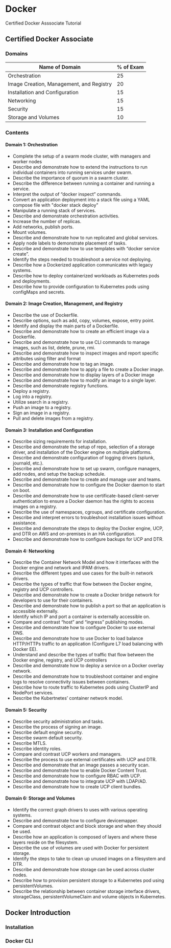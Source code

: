 # Docker

Certified Docker Asssociate Tutorial

## Certified Docker Associate

### Domains

|   Name of Domain                              |    % of Exam      |
|-----------------------------------------------|-------------------|
|   Orchestration                               |   25              |
|   Image Creation, Management, and Registry    |   20              |
|   Installation and Configuration              |   15              |
|   Networking                                  |   15              |
|   Security                                    |   15              |
|   Storage and Volumes                         |   10              |

### Contents

#### Domain 1: Orchestration

* Complete the setup of a swarm mode cluster, with managers and worker nodes
* Describe and demonstrate how to extend the instructions to run individual containers into
running services under swarm.
* Describe the importance of quorum in a swarm cluster.
* Describe the difference between running a container and running a service.
* Interpret the output of “docker inspect” commands.
* Convert an application deployment into a stack file using a YAML compose file with
"docker stack deploy"
* Manipulate a running stack of services.
* Describe and demonstrate orchestration activities.
* Increase the number of replicas.
* Add networks, publish ports.
* Mount volumes.
* Describe and demonstrate how to run replicated and global services.
* Apply node labels to demonstrate placement of tasks.
* Describe and demonstrate how to use templates with “docker service create”.
* Identify the steps needed to troubleshoot a service not deploying.
* Describe how a Dockerized application communicates with legacy systems.
* Describe how to deploy containerized workloads as Kubernetes pods and deployments.
* Describe how to provide configuration to Kubernetes pods using configMaps and secrets. 


#### Domain 2: Image Creation, Management, and Registry

* Describe the use of Dockerfile.
* Describe options, such as add, copy, volumes, expose, entry point.
* Identify and display the main parts of a Dockerfile.
* Describe and demonstrate how to create an efficient image via a Dockerfile.
* Describe and demonstrate how to use CLI commands to manage images, such as list, delete,
prune, rmi.
* Describe and demonstrate how to inspect images and report specific attributes using filter and
format
* Describe and demonstrate how to tag an image.
* Describe and demonstrate how to apply a file to create a Docker image. 
* Describe and demonstrate how to display layers of a Docker image
* Describe and demonstrate how to modify an image to a single layer.
* Describe and demonstrate registry functions.
* Deploy a registry.
* Log into a registry.
* Utilize search in a registry.
* Push an image to a registry.
* Sign an image in a registry.
* Pull and delete images from a registry. 

#### Domain 3: Installation and Configuration

* Describe sizing requirements for installation.
* Describe and demonstrate the setup of repo, selection of a storage driver, and
installation of the Docker engine on multiple platforms.
* Describe and demonstrate configuration of logging drivers (splunk, journald, etc.).
* Describe and demonstrate how to set up swarm, configure managers, add nodes, and setup the
backup schedule.
* Describe and demonstrate how to create and manage user and teams.
* Describe and demonstrate how to configure the Docker daemon to start on boot.
* Describe and demonstrate how to use certificate-based client-server authentication to
ensure a Docker daemon has the rights to access images on a registry.
* Describe the use of namespaces, cgroups, and certificate configuration.
* Describe and interpret errors to troubleshoot installation issues without assistance.
* Describe and demonstrate the steps to deploy the Docker engine, UCP, and DTR
on AWS and on-premises in an HA configuration.
* Describe and demonstrate how to configure backups for UCP and DTR. 

#### Domain 4: Networking

* Describe the Container Network Model and how it interfaces with the Docker engine and network
and IPAM drivers.
* Describe the different types and use cases for the built-in network drivers.
* Describe the types of traffic that flow between the Docker engine, registry and UCP
controllers.
* Describe and demonstrate how to create a Docker bridge network for developers to use for their
containers.
* Describe and demonstrate how to publish a port so that an application is accessible externally. 
* Identify which IP and port a container is externally accessible on.
* Compare and contrast “host” and “ingress” publishing modes.
* Describe and demonstrate how to configure Docker to use external DNS.
* Describe and demonstrate how to use Docker to load balance HTTP/HTTPs traffic to
an application (Configure L7 load balancing with Docker EE).
* Understand and describe the types of traffic that flow between the Docker engine,
registry, and UCP controllers
* Describe and demonstrate how to deploy a service on a Docker overlay network.
* Describe and demonstrate how to troubleshoot container and engine logs to resolve connectivity
issues between containers.
* Describe how to route traffic to Kubernetes pods using ClusterIP and NodePort services.
* Describe the Kubertnetes’ container network model. 

#### Domain 5: Security 

* Describe security administration and tasks.
* Describe the process of signing an image.
* Describe default engine security.
* Describe swarm default security.
* Describe MTLS.
* Describe identity roles.
* Compare and contrast UCP workers and managers.
* Describe the process to use external certificates with UCP and DTR.
* Describe and demonstrate that an image passes a security scan.
* Describe and demonstrate how to enable Docker Content Trust.
* Describe and demonstrate how to configure RBAC with UCP.
* Describe and demonstrate how to integrate UCP with LDAP/AD.
* Describe and demonstrate how to create UCP client bundles. 

#### Domain 6: Storage and Volumes

* Identify the correct graph drivers to uses with various operating systems.
* Describe and demonstrate how to configure devicemapper.
* Compare and contrast object and block storage and when they should be used.
* Describe how an application is composed of layers and where these layers reside
on the filesystem.
* Describe the use of volumes are used with Docker for persistent storage.
* Identify the steps to take to clean up unused images on a filesystem and DTR.
* Describe and demonstrate how storage can be used across cluster nodes.
* Describe how to provision persistent storage to a Kubernetes pod using persistentVolumes.
* Describe the relationship between container storage interface drivers, storageClass,
persistentVolumeClaim and volume objects in Kubernetes. 

## Docker Introduction

### Installation

### Docker CLI
